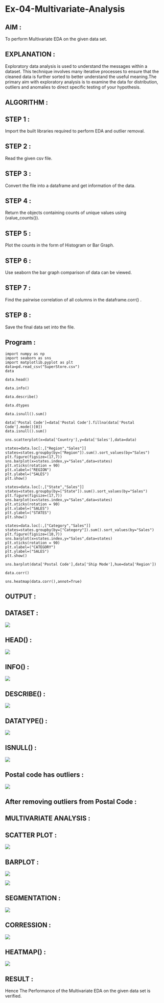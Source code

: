 # Ex-04-Multivariate-Analysis

## AIM :

To perform Multivariate EDA on the given data set.

## EXPLANATION :

Exploratory data analysis is used to understand the messages within a dataset. This technique involves many iterative processes to ensure that the cleaned data is further sorted to better understand the useful meaning.The primary aim with exploratory analysis is to examine the data for distribution, outliers and anomalies to direct specific testing of your hypothesis.

## ALGORITHM :

## STEP 1 :

Import the built libraries required to perform EDA and outlier removal.

## STEP 2 :

Read the given csv file.

## STEP 3 :

Convert the file into a dataframe and get information of the data.

## STEP 4 :

Return the objects containing counts of unique values using (value_counts()).

## STEP 5 :

Plot the counts in the form of Histogram or Bar Graph.

## STEP 6 :

Use seaborn the bar graph comparison of data can be viewed.

## STEP 7 :

Find the pairwise correlation of all columns in the dataframe.corr() .

## STEP 8 :

Save the final data set into the file.

## Program : 

```import pandas as pd
import numpy as np
import seaborn as sns
import matplotlib.pyplot as plt
data=pd.read_csv("SuperStore.csv")
data

data.head()

data.info()

data.describe()

data.dtypes

data.isnull().sum()

data['Postal Code']=data['Postal Code'].fillna(data['Postal Code'].mode()[0])
data.isnull().sum()

sns.scatterplot(x=data['Country'],y=data['Sales'],data=data)

states=data.loc[:,["Region","Sales"]] 
states=states.groupby(by=["Region"]).sum().sort_values(by="Sales") 
plt.figure(figsize=(17,7)) 
sns.barplot(x=states.index,y="Sales",data=states) 
plt.xticks(rotation = 90) 
plt.xlabel=("REGION")
plt.ylabel=("SALES") 
plt.show()

states=data.loc[:,["State","Sales"]] 
states=states.groupby(by=["State"]).sum().sort_values(by="Sales") 
plt.figure(figsize=(17,7)) 
sns.barplot(x=states.index,y="Sales",data=states) 
plt.xticks(rotation = 90) 
plt.xlabel=("SALES") 
plt.ylabel=("STATES") 
plt.show()

states=data.loc[:,["Category","Sales"]] 
states=states.groupby(by=["Category"]).sum().sort_values(by="Sales") 
plt.figure(figsize=(10,7)) 
sns.barplot(x=states.index,y="Sales",data=states) 
plt.xticks(rotation = 90) 
plt.xlabel=("CATEGORY") 
plt.ylabel=("SALES") 
plt.show()

sns.barplot(data['Postal Code'],data['Ship Mode'],hue=data['Region'])

data.corr()

sns.heatmap(data.corr(),annot=True)
```

## OUTPUT :

## DATASET :

![](o1.png)

## HEAD() :

![](o2.png)

## INFO() :

![](o3.png)

## DESCRIBE() :

![](o4.png)

## DATATYPE() :

![](o5.png)

## ISNULL() :

![](o6.png)

## Postal code has outliers :

![](o7.png)

## After removing outliers from Postal Code :

## MULTIVARIATE ANALYSIS :

## SCATTER PLOT :

![](o8.png)

## BARPLOT :

![](o9.png)

![](o10.png)

## SEGMENTATION :

![](o11.png)

## CORRESSION :

![](o13.png)

## HEATMAP() :

![](o12.png)

## RESULT :

Hence The Performance of the Multivariate EDA on the given data set is verified.
